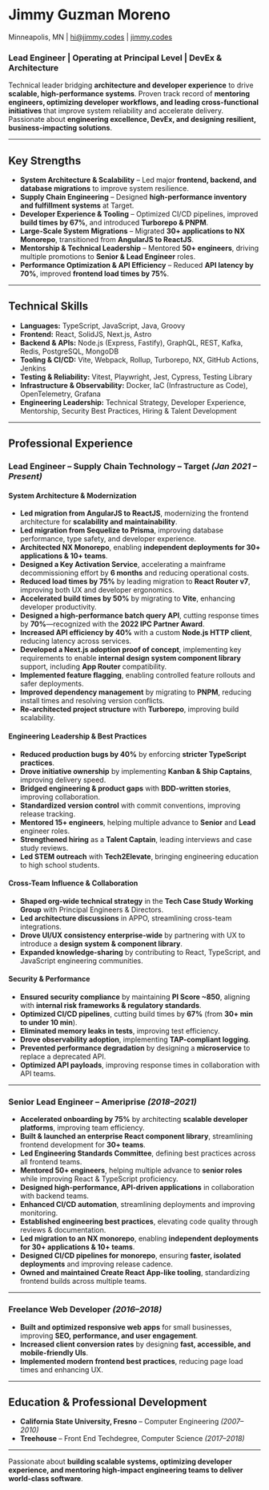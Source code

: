 # Jimmy Guzman Moreno

Minneapolis, MN | [hi@jimmy.codes](mailto:hi@jimmy.codes) | [jimmy.codes](https://jimmy.codes)

### **Lead Engineer** | **Operating at Principal Level** | **DevEx & Architecture**

Technical leader bridging **architecture and developer experience** to drive **scalable, high-performance systems**. Proven track record of **mentoring engineers, optimizing developer workflows, and leading cross-functional initiatives** that improve system reliability and accelerate delivery. Passionate about **engineering excellence, DevEx, and designing resilient, business-impacting solutions**.

---

## **Key Strengths**

- **System Architecture & Scalability** – Led major **frontend, backend, and database migrations** to improve system resilience.
- **Supply Chain Engineering** – Designed **high-performance inventory and fulfillment systems** at Target.
- **Developer Experience & Tooling** – Optimized CI/CD pipelines, improved **build times by 67%**, and introduced **Turborepo & PNPM**.
- **Large-Scale System Migrations** – Migrated **30+ applications to NX Monorepo**, transitioned from **AngularJS to ReactJS**.
- **Mentorship & Technical Leadership** – Mentored **50+ engineers**, driving multiple promotions to **Senior & Lead Engineer** roles.
- **Performance Optimization & API Efficiency** – Reduced **API latency by 70%**, improved **frontend load times by 75%**.

---

## **Technical Skills**

- **Languages:** TypeScript, JavaScript, Java, Groovy
- **Frontend:** React, SolidJS, Next.js, Astro
- **Backend & APIs:** Node.js (Express, Fastify), GraphQL, REST, Kafka, Redis, PostgreSQL, MongoDB
- **Tooling & CI/CD:** Vite, Webpack, Rollup, Turborepo, NX, GitHub Actions, Jenkins
- **Testing & Reliability:** Vitest, Playwright, Jest, Cypress, Testing Library
- **Infrastructure & Observability:** Docker, IaC (Infrastructure as Code), OpenTelemetry, Grafana
- **Engineering Leadership:** Technical Strategy, Developer Experience, Mentorship, Security Best Practices, Hiring & Talent Development

---

## **Professional Experience**

### **Lead Engineer – Supply Chain Technology** – Target _(Jan 2021 – Present)_

#### **System Architecture & Modernization**

- **Led migration from AngularJS to ReactJS**, modernizing the frontend architecture for **scalability and maintainability**.
- **Led migration from Sequelize to Prisma**, improving database performance, type safety, and developer experience.
- **Architected NX Monorepo**, enabling **independent deployments for 30+ applications & 10+ teams**.
- **Designed a Key Activation Service**, accelerating a mainframe decommissioning effort by **6 months** and reducing operational costs.
- **Reduced load times by 75%** by leading migration to **React Router v7**, improving both UX and developer ergonomics.
- **Accelerated build times by 50%** by migrating to **Vite**, enhancing developer productivity.
- **Designed a high-performance batch query API**, cutting response times by **70%**—recognized with the **2022 IPC Partner Award**.
- **Increased API efficiency by 40%** with a custom **Node.js HTTP client**, reducing latency across services.
- **Developed a Next.js adoption proof of concept**, implementing key requirements to enable **internal design system component library** support, including **App Router** compatibility.
- **Implemented feature flagging**, enabling controlled feature rollouts and safer deployments.
- **Improved dependency management** by migrating to **PNPM**, reducing install times and resolving version conflicts.
- **Re-architected project structure** with **Turborepo**, improving build scalability.

#### **Engineering Leadership & Best Practices**

- **Reduced production bugs by 40%** by enforcing **stricter TypeScript practices**.
- **Drove initiative ownership** by implementing **Kanban & Ship Captains**, improving delivery speed.
- **Bridged engineering & product gaps** with **BDD-written stories**, improving collaboration.
- **Standardized version control** with commit conventions, improving release tracking.
- **Mentored 15+ engineers**, helping multiple advance to **Senior** and **Lead** engineer roles.
- **Strengthened hiring** as a **Talent Captain**, leading interviews and case study reviews.
- **Led STEM outreach** with **Tech2Elevate**, bringing engineering education to high school students.

#### **Cross-Team Influence & Collaboration**

- **Shaped org-wide technical strategy** in the **Tech Case Study Working Group** with Principal Engineers & Directors.
- **Led architecture discussions** in APPO, streamlining cross-team integrations.
- **Drove UI/UX consistency enterprise-wide** by partnering with UX to introduce a **design system & component library**.
- **Expanded knowledge-sharing** by contributing to React, TypeScript, and JavaScript engineering communities.

#### **Security & Performance**

- **Ensured security compliance** by maintaining **PI Score ~850**, aligning with **internal risk frameworks & regulatory standards**.
- **Optimized CI/CD pipelines**, cutting build times by **67%** (from **30+ min to under 10 min**).
- **Eliminated memory leaks in tests**, improving test efficiency.
- **Drove observability adoption**, implementing **TAP-compliant logging**.
- **Prevented performance degradation** by designing a **microservice** to replace a deprecated API.
- **Optimized API payloads**, improving response times in collaboration with API teams.

---

### **Senior Lead Engineer** – Ameriprise _(2018–2021)_

- **Accelerated onboarding by 75%** by architecting **scalable developer platforms**, improving team efficiency.
- **Built & launched an enterprise React component library**, streamlining frontend development for **30+ teams**.
- **Led Engineering Standards Committee**, defining best practices across all frontend teams.
- **Mentored 50+ engineers**, helping multiple advance to **senior roles** while improving React & TypeScript proficiency.
- **Designed high-performance, API-driven applications** in collaboration with backend teams.
- **Enhanced CI/CD automation**, streamlining deployments and improving monitoring.
- **Established engineering best practices**, elevating code quality through reviews & documentation.
- **Led migration to an NX monorepo**, enabling **independent deployments for 30+ applications & 10+ teams**.
- **Designed CI/CD pipelines for monorepo**, ensuring **faster, isolated deployments** and improving release cadence.
- **Owned and maintained Create React App-like tooling**, standardizing frontend builds across multiple teams.

---

### **Freelance Web Developer** _(2016–2018)_

- **Built and optimized responsive web apps** for small businesses, improving **SEO, performance, and user engagement**.
- **Increased client conversion rates** by designing **fast, accessible, and mobile-friendly UIs**.
- **Implemented modern frontend best practices**, reducing page load times and enhancing UX.

---

## **Education & Professional Development**

- **California State University, Fresno** – Computer Engineering _(2007–2010)_
- **Treehouse** – Front End Techdegree, Computer Science _(2017–2018)_

---

Passionate about **building scalable systems, optimizing developer experience, and mentoring high-impact engineering teams to deliver world-class software**.
